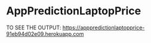 # AppPredictionLaptopPrice

TO SEE THE OUTPUT: https://apppredictionlaptopprice-91eb94d02e09.herokuapp.com
